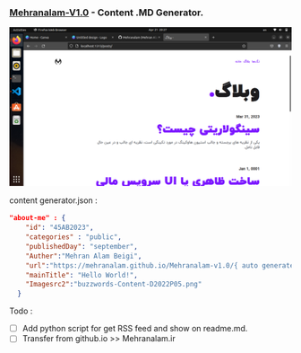 ### [Mehranalam-V1.0](https://mehranalam.github.io/Mehranalam-v1.0/) - Content .MD Generator.

<img src="/SS/intro.png">

content generator.json :

```json
"about-me" : {
    "id": "45AB2023",
    "categories" : "public",
    "publishedDay": "september",
    "Auther":"Mehran Alam Beigi",
    "url":"https://mehranalam.github.io/Mehranalam-v1.0/{ auto generate }",
    "mainTitle": "Hello World!",
    "Imagesrc2":"buzzwords-Content-D2022P05.png"
  }
```

Todo :

- [ ] Add python script for get RSS feed and show on readme.md.
- [ ] Transfer from github.io >> Mehranalam.ir
